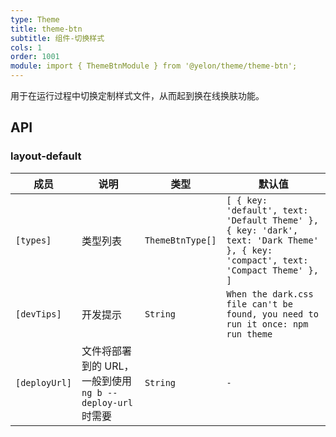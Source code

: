 ```yaml
---
type: Theme
title: theme-btn
subtitle: 组件-切换样式
cols: 1
order: 1001
module: import { ThemeBtnModule } from '@yelon/theme/theme-btn';
---
```


用于在运行过程中切换定制样式文件，从而起到换在线换肤功能。

## API

### layout-default

| 成员 | 说明 | 类型 | 默认值 |
|----|----|----|-----|
| `[types]` | 类型列表 | `ThemeBtnType[]` | `[ { key: 'default', text: 'Default Theme' }, { key: 'dark', text: 'Dark Theme' }, { key: 'compact', text: 'Compact Theme' }, ]` |
| `[devTips]` | 开发提示 | `String` | `When the dark.css file can't be found, you need to run it once: npm run theme` |
| `[deployUrl]` | 文件将部署到的 URL，一般到使用 `ng b --deploy-url` 时需要 | `String` | `-` |
